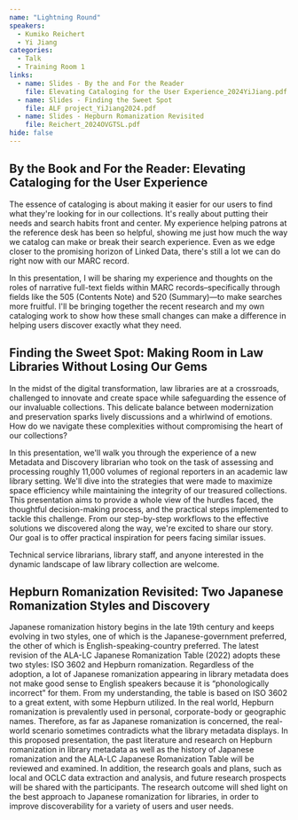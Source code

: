 ```yaml
---
name: "Lightning Round"
speakers:
  - Kumiko Reichert
  - Yi Jiang
categories:
  - Talk
  - Training Room 1
links:
  - name: Slides - By the and For the Reader
    file: Elevating Cataloging for the User Experience_2024YiJiang.pdf
  - name: Slides - Finding the Sweet Spot
    file: ALF project_YiJiang2024.pdf
  - name: Slides - Hepburn Romanization Revisited
    file: Reichert_2024OVGTSL.pdf
hide: false
---
```


## By the Book and For the Reader: Elevating Cataloging for the User Experience

The essence of cataloging is about making it easier for our users to find what they're looking for in our collections. It's really about putting their needs and search habits front and center. My experience helping patrons at the reference desk has been so helpful, showing me just how much the way we catalog can make or break their search experience. Even as we edge closer to the promising horizon of Linked Data, there's still a lot we can do right now with our MARC record.

In this presentation, I will be sharing my experience and thoughts on the roles of narrative full-text fields within MARC records–specifically through fields like the 505 (Contents Note) and 520 (Summary)—to make searches more fruitful. I'll be bringing together the recent research and my own cataloging work to show how these small changes can make a difference in helping users discover exactly what they need.

## Finding the Sweet Spot: Making Room in Law Libraries Without Losing Our Gems

In the midst of the digital transformation, law libraries are at a crossroads, challenged to innovate and create space while safeguarding the essence of our invaluable collections. This delicate balance between modernization and preservation sparks lively discussions and a whirlwind of emotions. How do we navigate these complexities without compromising the heart of our collections?

In this presentation, we'll walk you through the experience of a new Metadata and Discovery librarian who took on the task of assessing and processing roughly 11,000 volumes of regional reporters in an academic law library setting. We'll dive into the strategies that were made to maximize space efficiency while maintaining the integrity of our treasured collections. This presentation aims to provide a whole view of the hurdles faced, the thoughtful decision-making process, and the practical steps implemented to tackle this challenge. From our step-by-step workflows to the effective solutions we discovered along the way, we're excited to share our story. Our goal is to offer practical inspiration for peers facing similar issues. 

Technical service librarians, library staff, and anyone interested in the dynamic landscape of law library collection are welcome.

## Hepburn Romanization Revisited: Two Japanese Romanization Styles and Discovery

Japanese romanization history begins in the late 19th century and keeps evolving in two styles, one of which is the Japanese-government preferred, the other of which is English-speaking-country preferred. The latest revision of the ALA-LC Japanese Romanization Table (2022) adopts these two styles: ISO 3602 and Hepburn romanization. Regardless of the adoption, a lot of Japanese romanization appearing in library metadata does not make good sense to English speakers because it is “phonologically incorrect” for them. From my understanding, the table is based on ISO 3602 to a great extent, with some Hepburn utilized. In the real world, Hepburn romanization is prevalently used in personal, corporate-body or geographic names. Therefore, as far as Japanese romanization is concerned, the real-world scenario sometimes contradicts what the library metadata displays. In this proposed presentation, the past literature and research on Hepburn romanization in library metadata as well as the history of Japanese romanization and the ALA-LC Japanese Romanization Table will be reviewed and examined. In addition, the research goals and plans, such as local and OCLC data extraction and analysis, and future research prospects will be shared with the participants. The research outcome will shed light on the best approach to Japanese romanization for libraries, in order to improve discoverability for a variety of users and user needs.